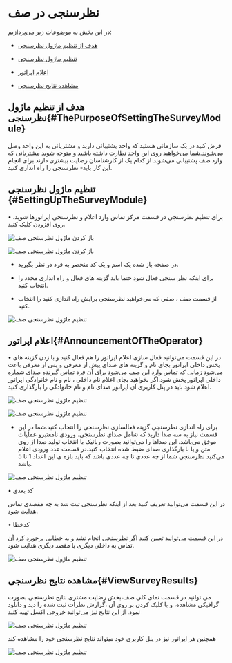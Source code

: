 # نظرسنجی در صف

در این بخش به موضوعات زیر می‌پردازیم:

-	[هدف از تنظیم ماژول نظرسنجی ](#ThePurposeOfSettingTheSurveyModule)

-	[تنظیم ماژول نظرسنجی ](#SettingUpTheSurveyModule)

-  [اعلام اپراتور](#AnnouncementOfTheOperator)

-  [مشاهده نتایج نظرسنجی](#ViewSurveyResuls)

## هدف از تنظیم ماژول نظرسنجی{#ThePurposeOfSettingTheSurveyModule}
فرض کنید در یک سازمانی هستید که واحد پشتیبانی دارید و مشتریانی به این واحد وصل می‌شوند.شما می‌خواهید روی این واحد نظارت داشته باشید و متوجه شوید مشتریانی که وارد صف پشتیبانی می‌شوند از کدام یک از کارشناسان رضایت 
بیشتری دارند.برای انجام این کار باید- نظرسنجی را راه اندازی کنید.


## تنظیم ماژول نظرسنجی {#SettingUpTheSurveyModule}
•	برای تنظیم نظرسنجی در قسمت مرکز تماس وارد اعلام و نظرسنجی اپراتورها شوید. روی افزودن کلیک کنید. 

![باز کردن ماژول نظرسنجی صف ](./Image/voting-1.png)

![باز کردن ماژول نظرسنجی صف ](./Image/voting-2.png)

- در صفحه باز شده یک اسم و یک کد منحصر به فرد در نظر بگیرید.

- برای اینکه نظر سنجی فعال شود حتما باید گزینه های فعال و راه اندازی مجدد را انتخاب کنید.

- از قسمت صف ، صفی که می‌خواهید نظرسنجی برایش راه اندازی کنید را انتخاب کنید.

![تنظیم ماژول نظرسنجی صف ](./Image/voting-3.png)

## اعلام اپراتور{#AnnouncementOfTheOperator}

•	در این قسمت می‌توانید فعال سازی اعلام اپراتور را هم فعال کنید و با زدن گزینه های  پخش داخلی اپراتور بجای نام و گزینه های صدای پیش از معرفی و پس از معرفی باعث می‌شود زمانی که تماس وارد این صف می‌شود برای آن فرد تماس گیرنده صدای شماره داخلی اپراتور پخش شود.اگر بخواهید  بجای اعلام نام داخلی ، نام و نام خانوادگی اپراتور اعلام شود باید در پنل کاربری آن اپراتور صدای نام و نام خانوادگی را بارگذاری کنید.

![تنظیم ماژول نظرسنجی صف ](./Image/voting-4.png)

![تنظیم ماژول نظرسنجی صف ](./Image/voting-7.png)

- برای راه اندازی نظرسنجی گزینه فعالسازی نظرسنجی را انتخاب کنید.شما در این قسمت نیاز به سه صدا دارید که شامل صدای نظرسنجی، ورودی نامعتبرو عملیات موفق می‌باشد. این صداها را می‌توانید بصورت رباتیک با انتخاب تولید صدا از روی متن و یا با بارگذاری صدای ضبط شده انتخاب کنید.در قسمت عدد ورودی اعلام می‌کنید نظرسنجی شما از چه عددی تا چه عددی باشد که  باید بازه ی این اعداد 1 تا 5 باشد.

![تنظیم ماژول نظرسنجی صف ](./Image/voting-5.png)

•	کد بعدی

در این قسمت می‌توانید تعریف کنید بعد از اینکه نظرسنجی ثبت شد به چه مقصدی تماس هدایت شود.

•	کدخطا

در این قسمت می‌توانید تعیین کنید اگر نظرسنجی انجام نشد و به خطایی برخورد کرد آن تماس به داخلی دیگری یا مقصد دیگری هدایت شود.

![تنظیم ماژول نظرسنجی صف ](./Image/voting-6.png)


## مشاهده نتایج نظرسنجی{#ViewSurveyResults}

می ‌توانید در قسمت نمای کلی صف،بخش رضایت مشتری نتایج نظرسنجی بصورت گرافیکی مشاهده، و با کلیک کردن بر روی آن ،گزارش نظرات ثبت شده را دید و دانلود نمود. از این نتایج نیز می‌توانید خروجی اکسل تهیه کنید

![تنظیم ماژول نظرسنجی صف ](./Image/voting-8.png)


همچنین هر اپراتور نیز در  پنل کاربری خود میتواند نتایج نظرسنجی خود را مشاهده کند


![تنظیم ماژول نظرسنجی صف ](./Image/voting-9.png)
